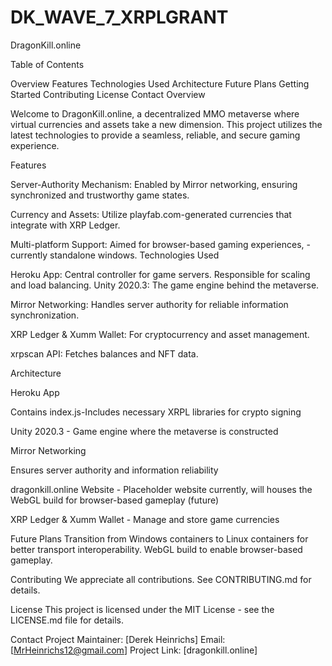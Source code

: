 # DK_WAVE_7_XRPLGRANT
DragonKill.online

Table of Contents

Overview
Features
Technologies Used
Architecture
Future Plans
Getting Started
Contributing
License
Contact
Overview

Welcome to DragonKill.online, a decentralized MMO metaverse where virtual currencies and assets take a new dimension. This project utilizes the latest technologies to provide a seamless, reliable, and secure gaming experience.

Features

Server-Authority Mechanism: Enabled by Mirror networking, ensuring synchronized and trustworthy game states.

Currency and Assets: Utilize playfab.com-generated currencies that integrate with XRP Ledger.

Multi-platform Support: Aimed for browser-based gaming experiences, -currently standalone windows.
Technologies Used

Heroku App: Central controller for game servers. Responsible for scaling and load balancing.
Unity 2020.3: The game engine behind the metaverse.

Mirror Networking: Handles server authority for reliable information synchronization.

XRP Ledger & Xumm Wallet: For cryptocurrency and asset management.

xrpscan API: Fetches balances and NFT data.

Architecture

Heroku App

Contains index.js-Includes necessary XRPL libraries for crypto signing

Unity 2020.3 - Game engine where the metaverse is constructed

Mirror Networking

Ensures server authority and information reliability

dragonkill.online Website - Placeholder website currently, will houses the WebGL build for browser-based gameplay (future)

XRP Ledger & Xumm Wallet - Manage and store game currencies

Future Plans
Transition from Windows containers to Linux containers for better transport interoperability.
WebGL build to enable browser-based gameplay.

Contributing
We appreciate all contributions. See CONTRIBUTING.md for details.

License
This project is licensed under the MIT License - see the LICENSE.md file for details.

Contact
Project Maintainer: [Derek Heinrichs]
Email: [MrHeinrichs12@gmail.com]
Project Link: [dragonkill.online]
